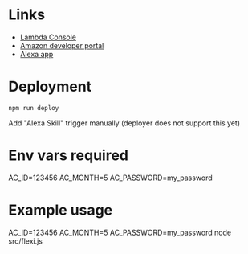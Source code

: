 # Links

* [Lambda Console](https://console.aws.amazon.com/lambda)
* [Amazon developer portal](https://developer.amazon.com/edw/home.html#/)
* [Alexa app](http://alexa.amazon.co.uk)

# Deployment

`npm run deploy`

Add "Alexa Skill" trigger manually (deployer does not support this yet)

# Env vars required

AC_ID=123456
AC_MONTH=5
AC_PASSWORD=my_password

# Example usage

AC_ID=123456 AC_MONTH=5 AC_PASSWORD=my_password node src/flexi.js
